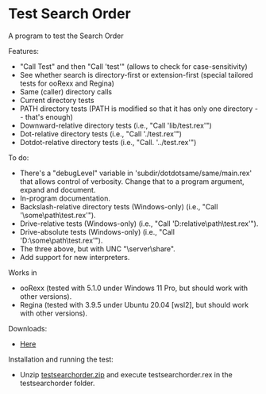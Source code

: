 # Test Search Order

A program to test the Search Order

Features:

* "Call Test" and then "Call 'test'" (allows to check for case-sensitivity)
* See whether search is directory-first or extension-first (special tailored tests for ooRexx and Regina)
* Same (caller) directory calls
* Current directory tests
* PATH directory tests (PATH is modified so that it has only one directory -- that's enough)
* Downward-relative directory tests (i.e., "Call 'lib/test.rex'")
* Dot-relative directory tests (i.e., "Call './test.rex'")
* Dotdot-relative directory tests (i.e., "Call. '../test.rex'")

To do:

* There's a "debugLevel" variable in 'subdir/dotdotsame/same/main.rex' that allows control of verbosity. Change that to a program argument, expand and document.
* In-program documentation.
* Backslash-relative directory tests (Windows-only) (i.e., "Call '\some\path\test.rex'").
* Drive-relative tests (Windows-only) (i.e., "Call 'D:relative\path\test.rex'").
* Drive-absolute tests (Windows-only) (i.e., "Call 'D:\some\path\test.rex'").
* The three above, but with UNC "\\server\share".
* Add support for new interpreters.

Works in

* ooRexx (tested with 5.1.0 under Windows 11 Pro, but should work with other versions).
* Regina (tested with 3.9.5 under Ubuntu 20.04 [wsl2], but should work with other versions).

Downloads:

* [Here](testsearchorder.zip)

Installation and running the test:

* Unzip [testsearchorder.zip](testsearchorder.zip) and execute testsearchorder.rex in the testsearchorder folder.
